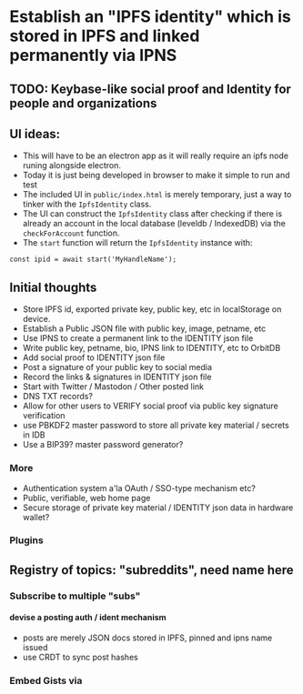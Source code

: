 # Establish an "IPFS identity" which is stored in IPFS and linked permanently via IPNS

## TODO: Keybase-like social proof and Identity for people and organizations

## UI ideas:

* This will have to be an electron app as it will really require an ipfs node runing alongside electron.
* Today it is just being developed in browser to make it simple to run and test
* The included UI in `public/index.html` is merely temporary, just a way to tinker with the `IpfsIdentity` class.
* The UI can construct the `IpfsIdentity` class after checking if there is already an account in the local database (leveldb / IndexedDB) via the `checkForAccount` function.
* The `start` function will return the `IpfsIdentity` instance with:

`const ipid = await start('MyHandleName');`

## Initial thoughts

* Store IPFS id, exported private key, public key, etc in localStorage on device.
* Establish a Public JSON file with public key, image, petname, etc
* Use IPNS to create a permanent link to the IDENTITY json file
* Write public key, petname, bio, IPNS link to IDENTITY, etc to OrbitDB
* Add social proof to IDENTITY json file
* Post a signature of your public key to social media
* Record the links & signatures in IDENTITY json file
* Start with Twitter / Mastodon / Other posted link
* DNS TXT records?
* Allow for other users to VERIFY social proof via public key signature verification
* use PBKDF2 master password to store all private key material / secrets in IDB
* Use a BIP39? master password generator?

### More

* Authentication system a'la OAuth / SSO-type mechanism etc?
* Public, verifiable, web home page
* Secure storage of private key material / IDENTITY json data in hardware wallet?

### Plugins

## Registry of topics: "subreddits", need name here

### Subscribe to multiple "subs"

#### devise a posting auth / ident mechanism

* posts are merely JSON docs stored in IPFS, pinned and ipns name issued
* use CRDT to sync post hashes

### Embed Gists via <script> tage and Tweets via embed HTML for the Proofs to display inline on a user's profile

## Manual validation UI to paste proof data that cannot dynamically be fetched via a url / embed / script tag

## Channels

Each per can establish channels and invite followers / followees to the channel. The Channel TOPIC is also an IPFS pinned / named path

* The peer creates a channel Identifier object that names the channel in human terms and is signed by the creator.
* This JSON doc is saved to IPFS and pinned, named, etc.
* Peers (perhaps only those that follow or are follwees) can be notified of owned 'channels'.
* A channel is merely a pubsub topic that can be used like a social/media feed, discussion "subject", etc.
* "Posts" to the "sub" are saved to IPFS, pinned, named, etc and passed on to the owner of the channel.
* Each post `IPFS path` is agregated via a pubsub append only log or some other kind of CRDT, etc. Orbit? Only the IPFS path is saved to these logs to minimize the amount of data that needs to be aggregated and sync'd.

## Credentials Synching

* PBKDF key is generated in order to wrap account data: mainly the private key and related primitives.
* The Account bundle is sent to a peer device to be decrypted and used as the same node on a different device.
* Look into shamir's secret sharding as well
